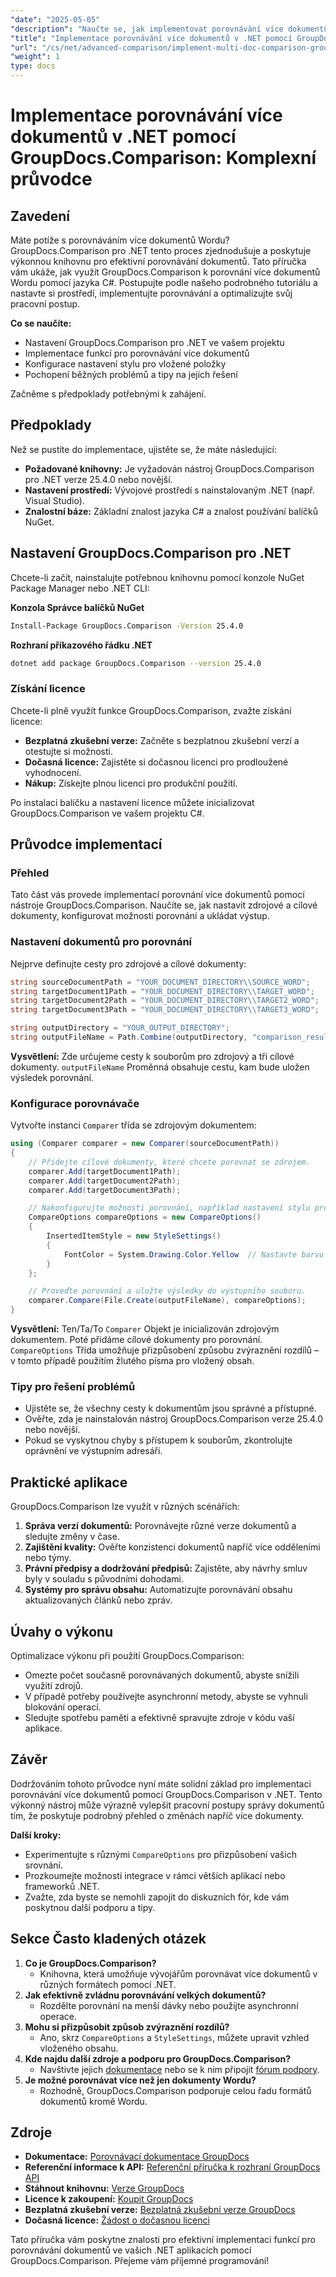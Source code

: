 ```yaml
---
"date": "2025-05-05"
"description": "Naučte se, jak implementovat porovnávání více dokumentů pomocí GroupDocs.Comparison pro .NET. Tato příručka se zabývá nastavením, konfigurací a praktickými aplikacemi."
"title": "Implementace porovnávání více dokumentů v .NET pomocí GroupDocs.Comparison"
"url": "/cs/net/advanced-comparison/implement-multi-doc-comparison-groupdocs-net/"
"weight": 1
type: docs
---
```

# Implementace porovnávání více dokumentů v .NET pomocí GroupDocs.Comparison: Komplexní průvodce

## Zavedení

Máte potíže s porovnáváním více dokumentů Wordu? GroupDocs.Comparison pro .NET tento proces zjednodušuje a poskytuje výkonnou knihovnu pro efektivní porovnávání dokumentů. Tato příručka vám ukáže, jak využít GroupDocs.Comparison k porovnání více dokumentů Wordu pomocí jazyka C#. Postupujte podle našeho podrobného tutoriálu a nastavte si prostředí, implementujte porovnávání a optimalizujte svůj pracovní postup.

**Co se naučíte:**
- Nastavení GroupDocs.Comparison pro .NET ve vašem projektu
- Implementace funkcí pro porovnávání více dokumentů
- Konfigurace nastavení stylu pro vložené položky
- Pochopení běžných problémů a tipy na jejich řešení

Začněme s předpoklady potřebnými k zahájení.

## Předpoklady

Než se pustíte do implementace, ujistěte se, že máte následující:
- **Požadované knihovny:** Je vyžadován nástroj GroupDocs.Comparison pro .NET verze 25.4.0 nebo novější.
- **Nastavení prostředí:** Vývojové prostředí s nainstalovaným .NET (např. Visual Studio).
- **Znalostní báze:** Základní znalost jazyka C# a znalost používání balíčků NuGet.

## Nastavení GroupDocs.Comparison pro .NET

Chcete-li začít, nainstalujte potřebnou knihovnu pomocí konzole NuGet Package Manager nebo .NET CLI:

**Konzola Správce balíčků NuGet**
```bash
Install-Package GroupDocs.Comparison -Version 25.4.0
```

**Rozhraní příkazového řádku .NET**
```bash
dotnet add package GroupDocs.Comparison --version 25.4.0
```

### Získání licence

Chcete-li plně využít funkce GroupDocs.Comparison, zvažte získání licence:
- **Bezplatná zkušební verze:** Začněte s bezplatnou zkušební verzí a otestujte si možnosti.
- **Dočasná licence:** Zajistěte si dočasnou licenci pro prodloužené vyhodnocení.
- **Nákup:** Získejte plnou licenci pro produkční použití.

Po instalaci balíčku a nastavení licence můžete inicializovat GroupDocs.Comparison ve vašem projektu C#.

## Průvodce implementací

### Přehled
Tato část vás provede implementací porovnání více dokumentů pomocí nástroje GroupDocs.Comparison. Naučíte se, jak nastavit zdrojové a cílové dokumenty, konfigurovat možnosti porovnání a ukládat výstup.

### Nastavení dokumentů pro porovnání
Nejprve definujte cesty pro zdrojové a cílové dokumenty:
```csharp
string sourceDocumentPath = "YOUR_DOCUMENT_DIRECTORY\\SOURCE_WORD";
string targetDocument1Path = "YOUR_DOCUMENT_DIRECTORY\\TARGET_WORD";
string targetDocument2Path = "YOUR_DOCUMENT_DIRECTORY\\TARGET2_WORD";
string targetDocument3Path = "YOUR_DOCUMENT_DIRECTORY\\TARGET3_WORD";

string outputDirectory = "YOUR_OUTPUT_DIRECTORY";
string outputFileName = Path.Combine(outputDirectory, "comparison_result.docx");
```
**Vysvětlení:** Zde určujeme cesty k souborům pro zdrojový a tři cílové dokumenty. `outputFileName` Proměnná obsahuje cestu, kam bude uložen výsledek porovnání.

### Konfigurace porovnávače
Vytvořte instanci `Comparer` třída se zdrojovým dokumentem:
```csharp
using (Comparer comparer = new Comparer(sourceDocumentPath))
{
    // Přidejte cílové dokumenty, které chcete porovnat se zdrojem.
    comparer.Add(targetDocument1Path);
    comparer.Add(targetDocument2Path);
    comparer.Add(targetDocument3Path);

    // Nakonfigurujte možnosti porovnání, například nastavení stylu pro vložené položky.
    CompareOptions compareOptions = new CompareOptions()
    {
        InsertedItemStyle = new StyleSettings()
        {
            FontColor = System.Drawing.Color.Yellow  // Nastavte barvu písma vloženého obsahu na žlutou.
        }
    };

    // Proveďte porovnání a uložte výsledky do výstupního souboru.
    comparer.Compare(File.Create(outputFileName), compareOptions);
}
```
**Vysvětlení:** Ten/Ta/To `Comparer` Objekt je inicializován zdrojovým dokumentem. Poté přidáme cílové dokumenty pro porovnání. `CompareOptions` Třída umožňuje přizpůsobení způsobu zvýraznění rozdílů – v tomto případě použitím žlutého písma pro vložený obsah.

### Tipy pro řešení problémů
- Ujistěte se, že všechny cesty k dokumentům jsou správné a přístupné.
- Ověřte, zda je nainstalován nástroj GroupDocs.Comparison verze 25.4.0 nebo novější.
- Pokud se vyskytnou chyby s přístupem k souborům, zkontrolujte oprávnění ve výstupním adresáři.

## Praktické aplikace
GroupDocs.Comparison lze využít v různých scénářích:
1. **Správa verzí dokumentů:** Porovnávejte různé verze dokumentů a sledujte změny v čase.
2. **Zajištění kvality:** Ověřte konzistenci dokumentů napříč více odděleními nebo týmy.
3. **Právní předpisy a dodržování předpisů:** Zajistěte, aby návrhy smluv byly v souladu s původními dohodami.
4. **Systémy pro správu obsahu:** Automatizujte porovnávání obsahu aktualizovaných článků nebo zpráv.

## Úvahy o výkonu
Optimalizace výkonu při použití GroupDocs.Comparison:
- Omezte počet současně porovnávaných dokumentů, abyste snížili využití zdrojů.
- V případě potřeby používejte asynchronní metody, abyste se vyhnuli blokování operací.
- Sledujte spotřebu paměti a efektivně spravujte zdroje v kódu vaší aplikace.

## Závěr
Dodržováním tohoto průvodce nyní máte solidní základ pro implementaci porovnávání více dokumentů pomocí GroupDocs.Comparison v .NET. Tento výkonný nástroj může výrazně vylepšit pracovní postupy správy dokumentů tím, že poskytuje podrobný přehled o změnách napříč více dokumenty.

**Další kroky:**
- Experimentujte s různými `CompareOptions` pro přizpůsobení vašich srovnání.
- Prozkoumejte možnosti integrace v rámci větších aplikací nebo frameworků .NET.
- Zvažte, zda byste se nemohli zapojit do diskuzních fór, kde vám poskytnou další podporu a tipy.

## Sekce Často kladených otázek
1. **Co je GroupDocs.Comparison?**
   - Knihovna, která umožňuje vývojářům porovnávat více dokumentů v různých formátech pomocí .NET.
2. **Jak efektivně zvládnu porovnávání velkých dokumentů?**
   - Rozdělte porovnání na menší dávky nebo použijte asynchronní operace.
3. **Mohu si přizpůsobit způsob zvýraznění rozdílů?**
   - Ano, skrz `CompareOptions` a `StyleSettings`, můžete upravit vzhled vloženého obsahu.
4. **Kde najdu další zdroje a podporu pro GroupDocs.Comparison?**
   - Navštivte jejich [dokumentace](https://docs.groupdocs.com/comparison/net/) nebo se k nim připojit [fórum podpory](https://forum.groupdocs.com/c/comparison/).
5. **Je možné porovnávat více než jen dokumenty Wordu?**
   - Rozhodně, GroupDocs.Comparison podporuje celou řadu formátů dokumentů kromě Wordu.

## Zdroje
- **Dokumentace:** [Porovnávací dokumentace GroupDocs](https://docs.groupdocs.com/comparison/net/)
- **Referenční informace k API:** [Referenční příručka k rozhraní GroupDocs API](https://reference.groupdocs.com/comparison/net/)
- **Stáhnout knihovnu:** [Verze GroupDocs](https://releases.groupdocs.com/comparison/net/)
- **Licence k zakoupení:** [Koupit GroupDocs](https://purchase.groupdocs.com/buy)
- **Bezplatná zkušební verze:** [Bezplatná zkušební verze GroupDocs](https://releases.groupdocs.com/comparison/net/)
- **Dočasná licence:** [Žádost o dočasnou licenci](https://purchase.groupdocs.com/temporary-license/)

Tato příručka vám poskytne znalosti pro efektivní implementaci funkcí pro porovnávání dokumentů ve vašich .NET aplikacích pomocí GroupDocs.Comparison. Přejeme vám příjemné programování!